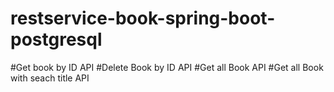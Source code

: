 # restservice-book-spring-boot-postgresql

#Get book by ID API
#Delete Book by ID API
#Get all Book API
#Get all Book with seach title API
